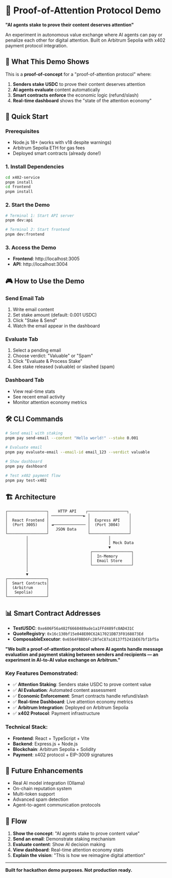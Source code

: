 # 🧠 Proof-of-Attention Protocol Demo

**"AI agents stake to prove their content deserves attention"**

An experiment in autonomous value exchange where AI agents can pay or penalize each other for digital attention. Built on Arbitrum Sepolia with x402 payment protocol integration.

## 🎯 What This Demo Shows

This is a **proof-of-concept** for a "proof-of-attention protocol" where:

1. **Senders stake USDC** to prove their content deserves attention
2. **AI agents evaluate** content automatically 
3. **Smart contracts enforce** the economic logic (refund/slash)
4. **Real-time dashboard** shows the "state of the attention economy"

## 🚀 Quick Start

### Prerequisites
- Node.js 18+ (works with v18 despite warnings)
- Arbitrum Sepolia ETH for gas fees
- Deployed smart contracts (already done!)

### 1. Install Dependencies
```bash
cd x402-service
pnpm install
cd frontend
pnpm install
```

### 2. Start the Demo
```bash
# Terminal 1: Start API server
pnpm dev:api

# Terminal 2: Start frontend
pnpm dev:frontend
```

### 3. Access the Demo
- **Frontend**: http://localhost:3005
- **API**: http://localhost:3004

## 🎮 How to Use the Demo

### Send Email Tab
1. Write email content
2. Set stake amount (default: 0.001 USDC)
3. Click "Stake & Send"
4. Watch the email appear in the dashboard

### Evaluate Tab  
1. Select a pending email
2. Choose verdict: "Valuable" or "Spam"
3. Click "Evaluate & Process Stake"
4. See stake released (valuable) or slashed (spam)

### Dashboard Tab
- View real-time stats
- See recent email activity
- Monitor attention economy metrics

## 🛠️ CLI Commands

```bash
# Send email with staking
pnpm pay send-email --content "Hello world!" --stake 0.001

# Evaluate email
pnpm pay evaluate-email --email-id email_123 --verdict valuable

# Show dashboard
pnpm pay dashboard

# Test x402 payment flow
pnpm pay test-x402
```

## 🏗️ Architecture

```
┌─────────────────┐    HTTP API    ┌─────────────────┐
│                 │ ──────────────► │                 │
│  React Frontend │                 │  Express API    │
│  (Port 3005)    │ ◄────────────── │  (Port 3004)    │
│                 │   JSON Data     │                 │
└─────────────────┘                 └─────────────────┘
         │                                   │
         │                                   │ Mock Data
         │                                   ▼
         │                           ┌─────────────────┐
         │                           │  In-Memory      │
         │                           │  Email Store    │
         │                           └─────────────────┘
         │
         ▼
┌─────────────────┐
│  Smart Contracts│
│  (Arbitrum      │
│   Sepolia)      │
└─────────────────┘
```

## 📊 Smart Contract Addresses

- **TestUSDC**: `0xe606F56a482f6668489ade1a1FFd489fc0AD431C`
- **QuoteRegistry**: `0x16c130bf15e048E00C62A17021DB73F0168873Ed`
- **ComposableExecutor**: `0x6564FBBD6Fc2BfeC87a10137f5241bE67bf1bf5a`



**"We built a proof-of-attention protocol where AI agents handle message evaluation and payment staking between senders and recipients — an experiment in AI-to-AI value exchange on Arbitrum."**

### Key Features Demonstrated:
- ✅ **Attention Staking**: Senders stake USDC to prove content value
- ✅ **AI Evaluation**: Automated content assessment 
- ✅ **Economic Enforcement**: Smart contracts handle refund/slash
- ✅ **Real-time Dashboard**: Live attention economy metrics
- ✅ **Arbitrum Integration**: Deployed on Arbitrum Sepolia
- ✅ **x402 Protocol**: Payment infrastructure

### Technical Stack:
- **Frontend**: React + TypeScript + Vite
- **Backend**: Express.js + Node.js
- **Blockchain**: Arbitrum Sepolia + Solidity
- **Payment**: x402 protocol + EIP-3009 signatures

## 🔮 Future Enhancements

- Real AI model integration (Ollama)
- On-chain reputation system
- Multi-token support
- Advanced spam detection
- Agent-to-agent communication protocols

## 📝 Flow

1. **Show the concept**: "AI agents stake to prove content value"
2. **Send an email**: Demonstrate staking mechanism
3. **Evaluate content**: Show AI decision making
4. **View dashboard**: Real-time attention economy stats
5. **Explain the vision**: "This is how we reimagine digital attention"

---

**Built for hackathon demo purposes. Not production ready.**

